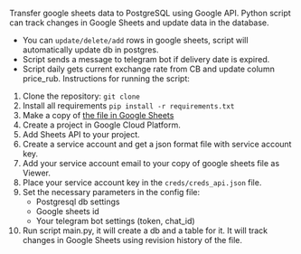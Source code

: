 Transfer google sheets data to PostgreSQL using Google API.
Python script can track changes in Google Sheets and update data in the database.
* You can `update/delete/add` rows in google sheets, script will automatically update db in postgres.
* Script sends a message to telegram bot if delivery date is expired.
* Script daily gets current exchange rate from CB and update column price_rub.
Instructions for running the script:
1. Clone the repository: `git clone` 
2. Install all requirements `pip install -r requirements.txt`
3. Make a copy of [the file in Google Sheets](https://docs.google.com/spreadsheets/d/15OFkjwQBcMkX40YDCZB03pHGQqvOh1dBsPnbTAyFhEs/edit?usp=sharing)
4. Create a project in Google Cloud Platform.
5. Add Sheets API to your project.
6. Create a service account and get a json format file with service account key.
7. Add your service account email to your copy of  google sheets file as Viewer.
8. Place your service account key in the `creds/creds_api.json` file.
9. Set the necessary parameters in the config file:
   + Postgresql db settings
   + Google sheets id
   + Your telegram bot settings (token, chat_id)
10. Run script main.py, it will create a db and a table for it. It will track changes in Google Sheets using revision history of the file. 
